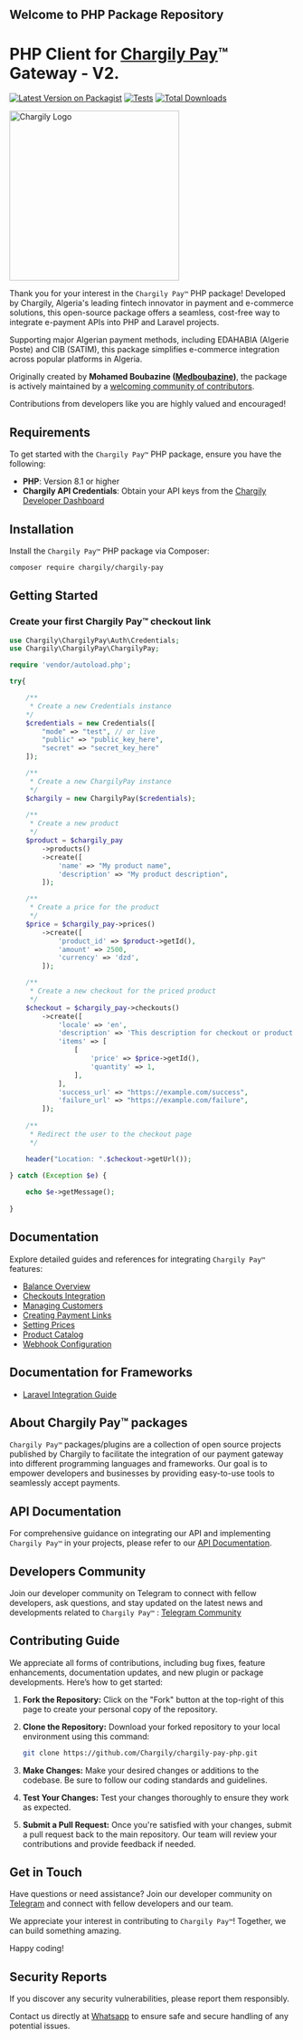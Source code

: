 ## Welcome to PHP Package Repository

# PHP Client for [Chargily Pay](https://chargily.com/business/pay "Chargily Pay")™ Gateway - V2.

[![Latest Version on Packagist](https://img.shields.io/packagist/v/chargily/chargily-pay.svg?style=flat-square)](https://packagist.org/packages/chargily/chargily-pay)
[![Tests](https://img.shields.io/github/actions/workflow/status/Chargily/chargily-pay-php/php.yml?branch=main&label=tests&style=flat-square)](https://github.com/Chargily/chargily-pay-php/actions/workflows/php.yml)
[![Total Downloads](https://img.shields.io/packagist/dt/chargily/chargily-pay.svg?style=flat-square)](https://packagist.org/packages/chargily/chargily-pay)

<img src="https://mintlify.s3-us-west-1.amazonaws.com/chargily-78/logo/light.svg" alt="Chargily Logo" width="300"/>


Thank you for your interest in the `Chargily Pay™` PHP package! Developed by Chargily, Algeria's leading fintech innovator in payment and e-commerce solutions, this open-source package offers a seamless, cost-free way to integrate e-payment APIs into PHP and Laravel projects.

Supporting major Algerian payment methods, including EDAHABIA (Algerie Poste) and CIB (SATIM), this package simplifies e-commerce integration across popular platforms in Algeria.

Originally created by **Mohamed Boubazine ([Medboubazine](https://github.com/Medboubazine))**, the package is actively maintained by a [welcoming community of contributors](https://github.com/Chargily/chargily-pay-php/graphs/contributors). 

Contributions from developers like you are highly valued and encouraged!


## Requirements

To get started with the `Chargily Pay™` PHP package, ensure you have the following:

- **PHP**: Version 8.1 or higher
- **Chargily API Credentials**: Obtain your API keys from the [Chargily Developer Dashboard](https://pay.chargily.com/test/dashboard/developers-corner)

## Installation

Install the `Chargily Pay™` PHP package via Composer:

```bash
composer require chargily/chargily-pay
```

## Getting Started

### Create your first Chargily Pay™ checkout link

```php
use Chargily\ChargilyPay\Auth\Credentials;
use Chargily\ChargilyPay\ChargilyPay;

require 'vendor/autoload.php';

try{

    /**
     * Create a new Credentials instance
    */
    $credentials = new Credentials([
        "mode" => "test", // or live
        "public" => "public_key_here",
        "secret" => "secret_key_here"
    ]);

    /**
     * Create a new ChargilyPay instance
     */
    $chargily = new ChargilyPay($credentials);
    
    /**
     * Create a new product
     */
    $product = $chargily_pay
        ->products()
        ->create([
            'name' => "My product name",
            'description' => "My product description",
        ]);

    /**
     * Create a price for the product
     */
    $price = $chargily_pay->prices()
        ->create([
            'product_id' => $product->getId(),
            'amount' => 2500,
            'currency' => 'dzd',
        ]);

    /**
     * Create a new checkout for the priced product
     */
    $checkout = $chargily_pay->checkouts()
        ->create([
            'locale' => 'en',
            'description' => 'This description for checkout or product',
            'items' => [
                [
                    'price' => $price->getId(),
                    'quantity' => 1,
                ],
            ],
            'success_url' => "https://example.com/success",
            'failure_url' => "https://example.com/failure",
        ]);
        
    /**
     * Redirect the user to the checkout page
     */

    header("Location: ".$checkout->getUrl());
    
} catch (Exception $e) {

    echo $e->getMessage();
    
}
```

## Documentation

Explore detailed guides and references for integrating `Chargily Pay™` features:

- [Balance Overview](https://github.com/Chargily/chargily-pay-php/blob/main/docs/Balance.md)
- [Checkouts Integration](https://github.com/Chargily/chargily-pay-php/blob/main/docs/Checkouts.md)
- [Managing Customers](https://github.com/Chargily/chargily-pay-php/blob/main/docs/Customers.md)
- [Creating Payment Links](https://github.com/Chargily/chargily-pay-php/blob/main/docs/PaymentLinks.md)
- [Setting Prices](https://github.com/Chargily/chargily-pay-php/blob/main/docs/Prices.md)
- [Product Catalog](https://github.com/Chargily/chargily-pay-php/blob/main/docs/Products.md)
- [Webhook Configuration](https://github.com/Chargily/chargily-pay-php/blob/main/docs/Webhook.md)

## Documentation for Frameworks

- [Laravel Integration Guide](https://github.com/Chargily/chargily-pay-php/blob/main/docs/frameworks/Laravel.md)

## About Chargily Pay™ packages

`Chargily Pay™` packages/plugins are a collection of open source projects published by Chargily to facilitate the integration of our payment gateway into different programming languages and frameworks. Our goal is to empower developers and businesses by providing easy-to-use tools to seamlessly accept payments.

## API Documentation

For comprehensive guidance on integrating our API and implementing `Chargily Pay™` in your projects, please refer to our [API Documentation](https://dev.chargily.com/pay-v2/introduction).

## Developers Community

Join our developer community on Telegram to connect with fellow developers, ask questions, and stay updated on the latest news and developments related to `Chargily Pay™` : [Telegram Community](https://chargi.link/PayTelegramCommunity)

## Contributing Guide

We appreciate all forms of contributions, including bug fixes, feature enhancements, documentation updates, and new plugin or package developments. Here’s how to get started:

1. **Fork the Repository:** Click on the "Fork" button at the top-right of this page to create your personal copy of the repository.

2. **Clone the Repository:** Download your forked repository to your local environment using this command:

    ```bash
    git clone https://github.com/Chargily/chargily-pay-php.git
    ```

3. **Make Changes:** Make your desired changes or additions to the codebase. Be sure to follow our coding standards and guidelines.

4. **Test Your Changes:** Test your changes thoroughly to ensure they work as expected.

5. **Submit a Pull Request:** Once you're satisfied with your changes, submit a pull request back to the main repository. Our team will review your contributions and provide feedback if needed.

## Get in Touch

Have questions or need assistance? Join our developer community on [Telegram](https://chargi.link/PayTelegramCommunity) and connect with fellow developers and our team.

We appreciate your interest in contributing to `Chargily Pay™`! Together, we can build something amazing.

Happy coding!


## Security Reports

If you discover any security vulnerabilities, please report them responsibly. 

Contact us directly at [Whatsapp](https://chargi.link/WaPay) to ensure safe and secure handling of any potential issues.